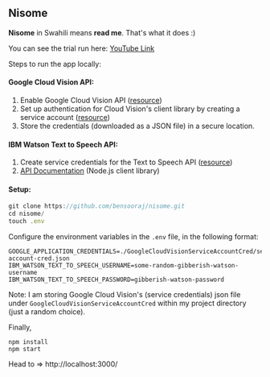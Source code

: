 ## Nisome

**Nisome** in Swahili means **read me**. That's what it does :)

You can see the trial run here: [YouTube Link](https://www.youtube.com/watch?v=ORYAURs1dXc&list=PL5fteLEpMZij0I_ObJ8bc8SwzxeBoEfBl&t=0s&index=1)

Steps to run the app locally:

#### Google Cloud Vision API:
1. Enable Google Cloud Vision API ([resource](https://cloud.google.com/vision/docs/before-you-begin))
2. Set up authentication for Cloud Vision's client library by creating a service account ([resource](https://cloud.google.com/vision/docs/libraries))
3. Store the credentials (downloaded as a JSON file) in a secure location.

#### IBM Watson Text to Speech API:
1. Create service credentials for the Text to Speech API ([resource](https://console.bluemix.net/catalog/services/text-to-speech))
2. [API Documentation](https://www.ibm.com/watson/developercloud/text-to-speech/api/v1/?node#introduction) (Node.js client library)

#### Setup:
```javascript
git clone https://github.com/bensooraj/nisome.git
cd nisome/
touch .env
```
Configure the environment variables in the `.env` file, in the following format:

```
GOOGLE_APPLICATION_CREDENTIALS=./GoogleCloudVisionServiceAccountCred/service-account-cred.json
IBM_WATSON_TEXT_TO_SPEECH_USERNAME=some-random-gibberish-watson-username
IBM_WATSON_TEXT_TO_SPEECH_PASSWORD=gibberish-watson-password
```

Note: I am storing Google Cloud Vision's (service credentials) json file under `GoogleCloudVisionServiceAccountCred` within my project directory (just a random choice).

Finally,
```
npm install
npm start
```

Head to => http://localhost:3000/
